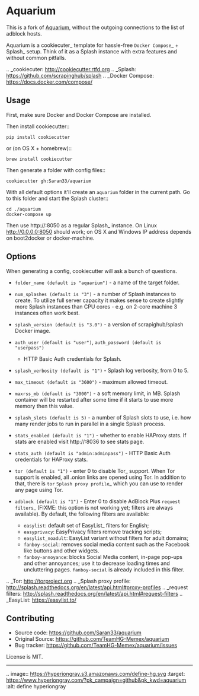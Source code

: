 Aquarium
========
This is a fork of [Aquarium](https://github.com/TeamHG-Memex/aquarium/blob/master/README.rst), without the outgoing connections to the list of adblock hosts.

Aquarium is a cookiecuter_ template for hassle-free
`Docker Compose`_ + Splash_ setup. Think of it as a Splash instance
with extra features and without common pitfalls.

.. _cookiecuter: http://cookiecutter.rtfd.org
.. _Splash: https://github.com/scrapinghub/splash
.. _Docker Compose: https://docs.docker.com/compose/

Usage
-----

First, make sure Docker and Docker Compose are installed.

Then install cookiecutter::

    pip install cookiecutter

or (on OS X + homebrew)::

    brew install cookiecutter

Then generate a folder with config files::

    cookiecutter gh:Saran33/aquarium

With all default options it'll create an ``aquarium`` folder in the current
path. Go to this folder and start the Splash cluster::

    cd ./aquarium
    docker-compose up

Then use http://<host>:8050 as a regular Splash_ instance. On Linux
http://0.0.0.0:8050 should work; on OS X and Windows IP address depends on
boot2docker or docker-machine.

Options
-------

When generating a config, cookiecutter will ask a bunch of questions.

* ``folder_name (default is "aquarium")`` - a name of the target folder.
* ``num_splashes (default is "3")`` - a number of Splash instances to create.
  To utilize full server capacity it makes sense to create slightly more Splash
  instances than CPU cores - e.g. on 2-core machine 3 instances often
  work best.
* ``splash_version (default is "3.0")`` - a version of scrapighub/splash
  Docker image.
* ``auth_user (default is "user")``, ``auth_password (default is "userpass")``
  - HTTP Basic Auth credentials for Splash.
* ``splash_verbosity (default is "1")`` - Splash log verbosity, from 0 to 5.
* ``max_timeout (default is "3600")`` - maximum allowed timeout.
* ``maxrss_mb (default is "3000")`` - a soft memory limit, in MB. Splash
  container will be restarted after some time if it starts to use more memory
  then this value.
* ``splash_slots (default is 5)`` - a number of Splash slots to use, i.e.
  how many render jobs to run in parallel in a single Splash process.
* ``stats_enabled (default is "1")`` - whether to enable HAProxy stats.
  If stats are enabled visit http://<host>:8036 to see stats page.
* ``stats_auth (default is "admin:adminpass")`` - HTTP Basic Auth credentials
  for HAProxy stats.
* ``tor (default is "1")`` - enter 0 to disable Tor_ support. When Tor support
  is enabled, all .onion links are opened using Tor. In addition to
  that, there is ``tor`` `Splash proxy profile`_ which you can use to render
  any page using Tor.
* ``adblock (default is "1")`` - Enter 0 to disable AdBlock Plus
   `request filters`_ (FIXME: this option is not working yet;
   filters are always available). By default, the following filters
   are available:

  * `easylist`: default set of EasyList_ filters for English;
  * `easyprivacy`: EasyPrivacy filters remove tracking scripts;
  * `easylist_noadult`: EasyList variant without filters for adult domains;
  * `fanboy-social`: removes social media content such as the Facebook like
    buttons and other widgets.
  * `fanboy-annoyance`: blocks Social Media content, in-page pop-ups
    and other annoyances; use it to decrease loading times and uncluttering
    pages. `fanboy-social` is already included in this filter.

.. _Tor: http://torproject.org
.. _Splash proxy profile: http://splash.readthedocs.org/en/latest/api.html#proxy-profiles
.. _request filters: http://splash.readthedocs.org/en/latest/api.html#request-filters
.. _EasyList: https://easylist.to/

Contributing
------------
* Source code: https://github.com/Saran33/aquarium
* Original Source: https://github.com/TeamHG-Memex/aquarium
* Bug tracker: https://github.com/TeamHG-Memex/aquarium/issues

License is MIT.

----

.. image:: https://hyperiongray.s3.amazonaws.com/define-hg.svg
	:target: https://www.hyperiongray.com/?pk_campaign=github&pk_kwd=aquarium
	:alt: define hyperiongray